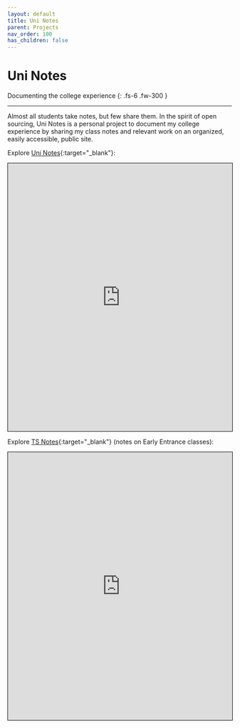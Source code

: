 ```yaml
---
layout: default
title: Uni Notes
parent: Projects
nav_order: 100
has_children: false
---
```


# Uni Notes

Documenting the college experience 
{: .fs-6 .fw-300 }

---

Almost all students take notes, but few share them. In the spirit of open sourcing, Uni Notes is a personal project to document my college experience by sharing my class notes and relevant work on an organized, easily accessible, public site.

Explore [Uni Notes](https://andre-ye.github.io/uni){:target="_blank"}:

<iframe src="https://andre-ye.github.io/uni" width="100%" height="600" style="border:1px solid black;"></iframe>

Explore [TS Notes](https://andre-ye.github.io/ts){:target="_blank"} (notes on Early Entrance classes):

<iframe src="https://andre-ye.github.io/ts" width="100%" height="600" style="border:1px solid black;"></iframe>

